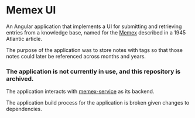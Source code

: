 # Memex UI

An Angular application that implements a UI for submitting and retrieving entries from a knowledge base, named for the [Memex](https://en.wikipedia.org/wiki/Memex) described in a 1945 Atlantic article.

The purpose of the application was to store notes with tags so that those notes could later be referenced across months and years.

### The application is not currently in use, and this repository is archived.

The application interacts with [memex-service](https://github.com/matthewjohnson42/memex-service) as its backend.

The application build process for the application is broken given changes to dependencies.

